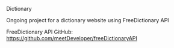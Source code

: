 Dictionary

Ongoing project for a dictionary website using FreeDictionary API

FreeDictionary API GitHub: https://github.com/meetDeveloper/freeDictionaryAPI

